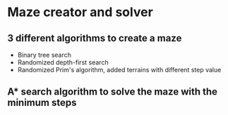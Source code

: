 # Maze creator and solver
## 3 different algorithms to create a maze
 - Binary tree search
 - Randomized depth-first search
 - Randomized Prim's algorithm, added terrains with different step value
 
 ## A* search algorithm to solve the maze with the minimum steps 
